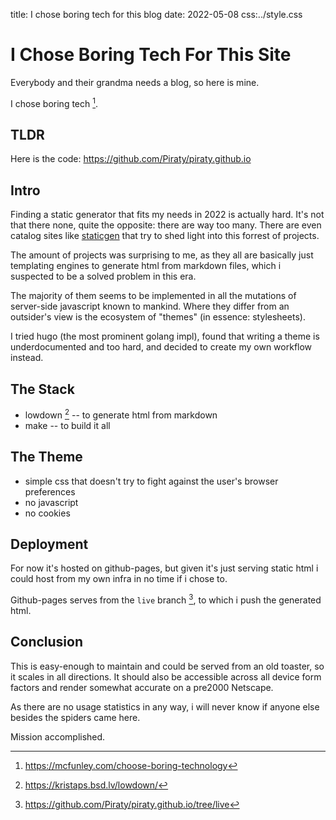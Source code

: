 title: I chose boring tech for this blog
date: 2022-05-08
css:../style.css

# I Chose Boring Tech For This Site

Everybody and their grandma needs a blog, so here is mine.

I chose boring tech [^borig-tech].

## TLDR

Here is the code: https://github.com/Piraty/piraty.github.io


## Intro

Finding a static generator that fits my needs in 2022 is actually hard.
It's not that there none, quite the opposite: there are way too many.
There are even catalog sites like [staticgen](https://www.staticgen.com/) that
try to shed light into this forrest of projects.

The amount of projects was surprising to me, as they all are basically just
templating engines to generate html from markdown files, which i suspected to
be a solved problem in this era.

The majority of them seems to be implemented in all the mutations of server-side
javascript known to mankind.
Where they differ from an outsider's view is the ecosystem of "themes" (in
essence: stylesheets).

I tried hugo (the most prominent golang impl), found that writing a theme is
underdocumented and too hard, and decided to create my own workflow instead.

## The Stack

* lowdown [^lowdown] -- to generate html from markdown
* make -- to build it all

## The Theme

* simple css that doesn't try to fight against the user's browser preferences
* no javascript
* no cookies

## Deployment

For now it's hosted on github-pages, but given it's just serving static html i
could host from my own infra in no time if i chose to.

Github-pages serves from the `live` branch [^live-branch], to which i push the
generated html.

## Conclusion

This is easy-enough to maintain and could be served from an old toaster, so it
scales in all directions.
It should also be accessible across all device form factors and render somewhat
accurate on a pre2000 Netscape.

As there are no usage statistics in any way, i will never know if anyone else
besides the spiders came here.

Mission accomplished.


[^borig-tech]: https://mcfunley.com/choose-boring-technology
[^live-branch]: https://github.com/Piraty/piraty.github.io/tree/live
[^lowdown]: https://kristaps.bsd.lv/lowdown/

